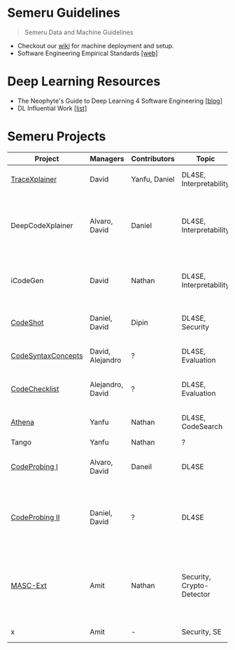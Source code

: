# Semeru Guidelines
> Semeru Data and Machine Guidelines

- Checkout our [wiki](https://github.com/WM-SEMERU/semeru_guidelines/wiki) for machine deployment and setup.
- Software Engineering Empirical Standards [[web]](https://acmsigsoft.github.io/EmpiricalStandards/docs/)

# Deep Learning Resources
- The Neophyte's Guide to Deep Learning 4 Software Engineering [[blog]](https://github.com/WM-SEMERU/semeru_guidelines/blob/main/dl4se.md)
- DL Influential Work [[list]](https://github.com/WM-SEMERU/semeru_guidelines/blob/main/dlrefs.md)

# Semeru Projects
Project | Managers | Contributors | Topic | Description
---|---|---|---|--- 
[TraceXplainer](https://github.com/WM-SEMERU/traceXplainer) | David | Yanfu, Daniel | DL4SE, Interpretability | Software Retrieval Interpretability
DeepCodeXplainer | Alvaro, David | Daniel | DL4SE, Interpretability | Deep Code Generator Explainer: Unconditioned open-ended generation of code
iCodeGen | David | Nathan | DL4SE, Interpretability | Conditioned interpretability of neural language models
[CodeShot](https://github.com/WM-SEMERU/code_review_4_vulnerability) | Daniel, David | Dipin | DL4SE, Security | Few-Shot Learners for Code Summarization
[CodeSyntaxConcepts](https://github.com/WM-SEMERU/CodeSyntaxConcept) | David, Alejandro | ? | DL4SE, Evaluation | Capabilities for Syntax Concepts
[CodeChecklist](https://github.com/WM-SEMERU/CodeCheckList) | Alejandro, David | ? | DL4SE, Evaluation | Capabilities for evaluating neural language models
[Athena](https://github.com/WM-SEMERU/athena) | Yanfu | Nathan | DL4SE, CodeSearch | A graph architecture for code search
Tango | Yanfu | Nathan | ? | ?
[CodeProbing I](https://github.com/WM-SEMERU/CodeProbing) | Alvaro, David | Daneil | DL4SE | Probing Behavioral Testing for Code Generators [REF](https://arxiv.org/abs/2005.04118)
[CodeProbing II](https://github.com/WM-SEMERU/CodeProbing) | Daniel, David | ? | DL4SE | Probing Compositionality and Uniquiness of Unconditioned Code Generation
[MASC-Ext](https://github.com/Secure-Platforms-Lab-W-M/MASC-Artifact) | Amit | Nathan | Security, Crypto-Detector | Extending MASC - Mutation Analysis for evaluating Static Crypto-API misuse detectors
x | Amit | - | Security, SE | Security Tools in Practice
